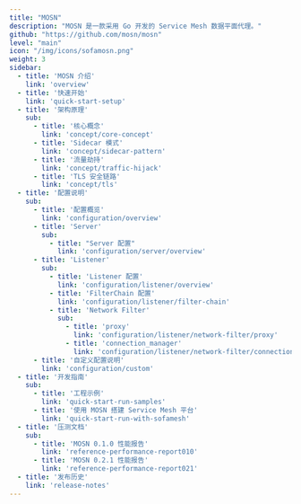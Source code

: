 ```yaml
---
title: "MOSN"
description: "MOSN 是一款采用 Go 开发的 Service Mesh 数据平面代理。"
github: "https://github.com/mosn/mosn"
level: "main"
icon: "/img/icons/sofamosn.png"
weight: 3
sidebar:
  - title: 'MOSN 介绍'
    link: 'overview'
  - title: '快速开始'
    link: 'quick-start-setup'
  - title: '架构原理'
    sub:
      - title: '核心概念'
        link: 'concept/core-concept'
      - title: 'Sidecar 模式'
        link: 'concept/sidecar-pattern'
      - title: '流量劫持'
        link: 'concept/traffic-hijack'
      - title: 'TLS 安全链路'
        link: 'concept/tls'
  - title: '配置说明'
    sub:
      - title: '配置概览'
        link: 'configuration/overview'
      - title: 'Server'
        sub:
          - title: "Server 配置"
            link: 'configuration/server/overview'
      - title: 'Listener'
        sub:
          - title: 'Listener 配置'
            link: 'configuration/listener/overview'
          - title: 'FilterChain 配置'
            link: 'configuration/listener/filter-chain'
          - title: 'Network Filter'
            sub:
              - title: 'proxy'
                link: 'configuration/listener/network-filter/proxy'
              - title: 'connection_manager'
                link: 'configuration/listener/network-filter/connection-manager'
      - title: '自定义配置说明'
        link: 'configuration/custom'
  - title: '开发指南'
    sub:
      - title: '工程示例'
        link: 'quick-start-run-samples'
      - title: '使用 MOSN 搭建 Service Mesh 平台'
        link: 'quick-start-run-with-sofamesh'
  - title: '压测文档'
    sub:
      - title: 'MOSN 0.1.0 性能报告'
        link: 'reference-performance-report010'
      - title: 'MOSN 0.2.1 性能报告'
        link: 'reference-performance-report021'
  - title: '发布历史'
    link: 'release-notes'
---
```

